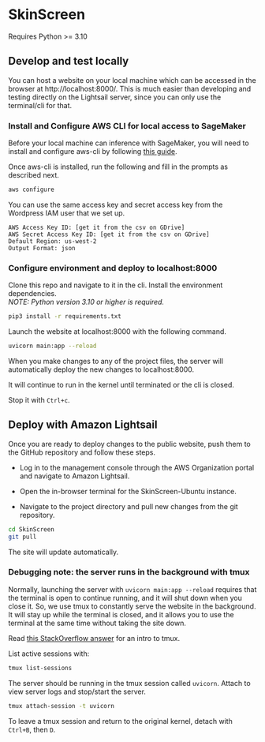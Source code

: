 # SkinScreen

Requires Python >= 3.10

## Develop and test locally

You can host a website on your local machine which can be accessed in the browser at http://localhost:8000/. This is much easier than developing and testing directly on the Lightsail server, since you can only use the terminal/cli for that.

### Install and Configure AWS CLI for local access to SageMaker

Before your local machine can inference with SageMaker, you will need to install and configure aws-cli by following [this guide](https://docs.aws.amazon.com/cli/latest/userguide/cli-chap-getting-started.html). 

Once aws-cli is installed, run the following and fill in the prompts as described next.

```bash
aws configure
```

You can use the same access key and secret access key from the Wordpress IAM user that we set up.

```
AWS Access Key ID: [get it from the csv on GDrive]
AWS Secret Access Key ID: [get it from the csv on GDrive]
Default Region: us-west-2
Output Format: json
```

### Configure environment and deploy to localhost:8000

Clone this repo and navigate to it in the cli. Install the environment dependencies.  
*NOTE: Python version 3.10 or higher is required.*

```bash 
pip3 install -r requirements.txt
```

Launch the website at localhost:8000 with the following command. 

```bash
uvicorn main:app --reload
```

When you make changes to any of the project files, the server will automatically deploy the new changes to localhost:8000.

It will continue to run in the kernel until terminated or the cli is closed.

Stop it with `Ctrl+c`.

## Deploy with Amazon Lightsail

Once you are ready to deploy changes to the public website, push them to the GitHub repository and follow these steps.

* Log in to the management console through the AWS Organization portal and navigate to Amazon Lightsail. 

* Open the in-browser terminal for the SkinScreen-Ubuntu instance.

* Navigate to the project directory and pull new changes from the git repository.

```bash
cd SkinScreen
git pull
```

The site will update automatically.

### Debugging note: the server runs in the background with tmux

Normally, launching the server with `uvicorn main:app --reload` requires that the terminal is open to continue running, and it will shut down when you close it. So, we use tmux to constantly serve the website in the background. It will stay up while the terminal is closed, and it allows you to use the terminal at the same time without taking the site down.

Read [this StackOverflow answer](https://stackoverflow.com/a/42505000) for an intro to tmux.

List active sessions with:

```bash
tmux list-sessions
```

The server should be running in the tmux session called `uvicorn`. Attach to view server logs and stop/start the  server.

```bash
tmux attach-session -t uvicorn
```

To leave a tmux session and return to the original kernel, detach with `Ctrl+B`, then `D`.


